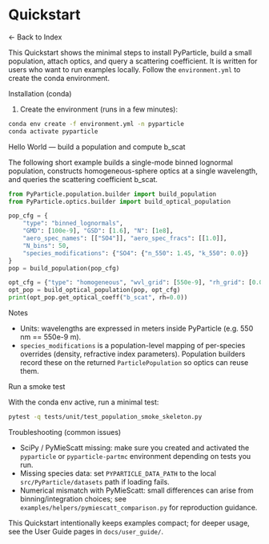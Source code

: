 # Quickstart

← Back to Index

This Quickstart shows the minimal steps to install PyParticle, build a small population, attach optics, and query a scattering coefficient. It is written for users who want to run examples locally. Follow the `environment.yml` to create the conda environment.

Installation (conda)

1. Create the environment (runs in a few minutes):

```bash
conda env create -f environment.yml -n pyparticle
conda activate pyparticle
```

Hello World — build a population and compute b_scat

The following short example builds a single-mode binned lognormal population, constructs homogeneous-sphere optics at a single wavelength, and queries the scattering coefficient b_scat.

```python
from PyParticle.population.builder import build_population
from PyParticle.optics.builder import build_optical_population

pop_cfg = {
    "type": "binned_lognormals",
    "GMD": [100e-9], "GSD": [1.6], "N": [1e8],
    "aero_spec_names": [["SO4"]], "aero_spec_fracs": [[1.0]],
    "N_bins": 50,
    "species_modifications": {"SO4": {"n_550": 1.45, "k_550": 0.0}}
}
pop = build_population(pop_cfg)

opt_cfg = {"type": "homogeneous", "wvl_grid": [550e-9], "rh_grid": [0.0]}
opt_pop = build_optical_population(pop, opt_cfg)
print(opt_pop.get_optical_coeff("b_scat", rh=0.0))
```

Notes

- Units: wavelengths are expressed in meters inside PyParticle (e.g. 550 nm == 550e-9 m).
- `species_modifications` is a population-level mapping of per-species overrides (density, refractive index parameters). Population builders record these on the returned `ParticlePopulation` so optics can reuse them.

Run a smoke test

With the conda env active, run a minimal test:

```bash
pytest -q tests/unit/test_population_smoke_skeleton.py
```

Troubleshooting (common issues)

- SciPy / PyMieScatt missing: make sure you created and activated the `pyparticle` or `pyparticle-partmc` environment depending on tests you run.
- Missing species data: set `PYPARTICLE_DATA_PATH` to the local `src/PyParticle/datasets` path if loading fails.
- Numerical mismatch with PyMieScatt: small differences can arise from binning/integration choices; see `examples/helpers/pymiescatt_comparison.py` for reproduction guidance.

This Quickstart intentionally keeps examples compact; for deeper usage, see the User Guide pages in `docs/user_guide/`.

